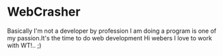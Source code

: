 # WebCrasher
Basically I'm not a developer by profession I am doing a program is one of my passion.It's the time to do web development
Hi webers
I love to work with WT!.. ;)
